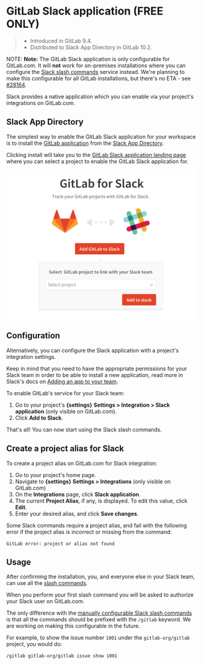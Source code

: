 # GitLab Slack application **(FREE ONLY)**

> - Introduced in GitLab 9.4.
> - Distributed to Slack App Directory in GitLab 10.2.

NOTE: **Note:**
The GitLab Slack application is only configurable for GitLab.com. It will **not**
work for on-premises installations where you can configure the
[Slack slash commands](slack_slash_commands.md) service instead. We're planning
to make this configurable for all GitLab installations, but there's
no ETA - see [#28164](https://gitlab.com/gitlab-org/gitlab/issues/28164).

Slack provides a native application which you can enable via your project's
integrations on GitLab.com.

## Slack App Directory

The simplest way to enable the GitLab Slack application for your workspace is to
install the [GitLab application](https://slack-platform.slack.com/apps/A676ADMV5-gitlab) from
the [Slack App Directory](https://slack.com/apps).

Clicking install will take you to the
[GitLab Slack application landing page](https://gitlab.com/profile/slack/edit)
where you can select a project to enable the GitLab Slack application for.

![GitLab Slack application landing page](img/gitlab_slack_app_landing_page.png)

## Configuration

Alternatively, you can configure the Slack application with a project's
integration settings.

Keep in mind that you need to have the appropriate permissions for your Slack
team in order to be able to install a new application, read more in Slack's
docs on [Adding an app to your team](https://slack.com/help/articles/202035138).

To enable GitLab's service for your Slack team:

1. Go to your project's **{settings}** **Settings > Integration > Slack application** (only
   visible on GitLab.com).
1. Click **Add to Slack**.

That's all! You can now start using the Slack slash commands.

## Create a project alias for Slack

To create a project alias on GitLab.com for Slack integration:

1. Go to your project's home page.
1. Navigate to **{settings}** **Settings > Integrations** (only visible on GitLab.com)
1. On the **Integrations** page, click **Slack application**.
1. The current **Project Alias**, if any, is displayed. To edit this value,
   click **Edit**.
1. Enter your desired alias, and click **Save changes**.

Some Slack commands require a project alias, and fail with the following error
if the project alias is incorrect or missing from the command:

```plaintext
GitLab error: project or alias not found
```

## Usage

After confirming the installation, you, and everyone else in your Slack team,
can use all the [slash commands](../../../integration/slash_commands.md).

When you perform your first slash command you will be asked to authorize your
Slack user on GitLab.com.

The only difference with the [manually configurable Slack slash commands](slack_slash_commands.md)
is that all the commands should be prefixed with the `/gitlab` keyword.
We are working on making this configurable in the future.

For example, to show the issue number `1001` under the `gitlab-org/gitlab`
project, you would do:

```plaintext
/gitlab gitlab-org/gitlab issue show 1001
```
